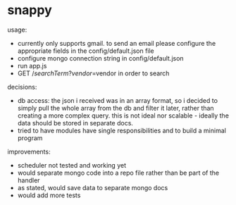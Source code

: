 # snappy

usage:

- currently only supports gmail. to send an email please configure the appropriate fields in the config/default.json file
- configure mongo connection string in config/default.json
- run app.js
- GET /$searchTerm?vendor=$vendor in order to search

decisions:

- db access:
  the json i received was in an array format, so i decided to simply pull the whole array from the db and filter it later, rather than creating a more complex query. this is not ideal nor scalable - ideally the data should be stored in separate docs.
- tried to have modules have single responsibilities and to build a minimal program

improvements:

- scheduler not tested and working yet
- would separate mongo code into a repo file rather than be part of the handler
- as stated, would save data to separate mongo docs
- would add more tests
